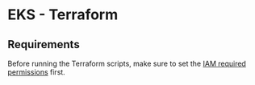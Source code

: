 # EKS - Terraform

## Requirements

Before running the Terraform scripts, make sure to set the [IAM required permissions](./iam-required-permissions.md) first.